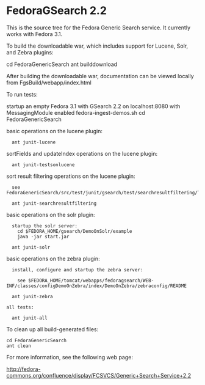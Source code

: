 # FedoraGSearch 2.2

This is the source tree for the Fedora Generic Search service.
It currently works with Fedora 3.1.

To build the downloadable war, which includes
support for Lucene, Solr, and Zebra plugins:

  cd FedoraGenericSearch
  ant builddownload

After building the downloadable war, documentation
can be viewed locally from FgsBuild/webapp/index.html

To run tests:

  startup an empty Fedora 3.1 with GSearch 2.2 on localhost:8080 with MessagingModule enabled
  fedora-ingest-demos.sh
  cd FedoraGenericSearch
  
  basic operations on the lucene plugin:
  ```
    ant junit-lucene
  ```
  sortFields and updateIndex operations on the lucene plugin:
  ```
    ant junit-testsonlucene
  ```
  sort result filtering operations on the lucene plugin:
  ```
    see FedoraGenericSearch/src/test/junit/gsearch/test/searchresultfiltering/TestSearchResultFiltering.java
  
    ant junit-searchresultfiltering
  ```
  basic operations on the solr plugin:
  ```
    startup the solr server:
      cd $FEDORA_HOME/gsearch/DemoOnSolr/example
      java -jar start.jar
      
    ant junit-solr
  ```
  basic operations on the zebra plugin:
  ```
    install, configure and startup the zebra server:
    
      see $FEDORA_HOME/tomcat/webapps/fedoragsearch/WEB-INF/classes/configDemoOnZebra/index/DemoOnZebra/zebraconfig/README

    ant junit-zebra
    
  all tests:
  
    ant junit-all
  ```
To clean up all build-generated files:

  ```
  cd FedoraGenericSearch
  ant clean
  ```

For more information, see the following web page:

http://fedora-commons.org/confluence/display/FCSVCS/Generic+Search+Service+2.2
